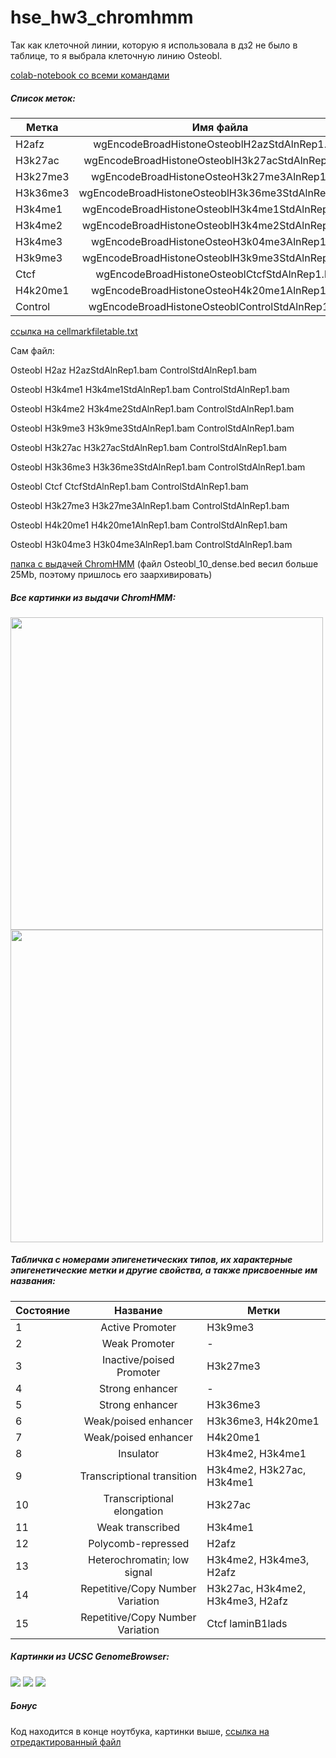 # hse_hw3_chromhmm

Так как клеточной линии, которую я использовала в дз2 не было в таблице, то я выбрала клеточную линию Osteobl.

[colab-notebook со всеми командами](https://colab.research.google.com/drive/1vUVa9o7EZP6d-b6xrtaqpp1xyKqaaOWv?usp=sharing)

##### Список меток:

| Метка | Имя файла |
| ------------- |:------------------:|
| H2afz	| wgEncodeBroadHistoneOsteoblH2azStdAlnRep1.bam	|
|	H3k27ac	| wgEncodeBroadHistoneOsteoblH3k27acStdAlnRep1.bam	|
|	H3k27me3 | wgEncodeBroadHistoneOsteoH3k27me3AlnRep1.bam	|
|	H3k36me3	| wgEncodeBroadHistoneOsteoblH3k36me3StdAlnRep1.bam	|
|	H3k4me1	| wgEncodeBroadHistoneOsteoblH3k4me1StdAlnRep1.bam	|
|	H3k4me2	| wgEncodeBroadHistoneOsteoblH3k4me2StdAlnRep1.bam	|
| H3k4me3	| wgEncodeBroadHistoneOsteoH3k04me3AlnRep1.bam	|
|	H3k9me3	| wgEncodeBroadHistoneOsteoblH3k9me3StdAlnRep1.bam	|
|	Ctcf	| wgEncodeBroadHistoneOsteoblCtcfStdAlnRep1.bam	|
|	H4k20me1	| wgEncodeBroadHistoneOsteoH4k20me1AlnRep1.bam |
| Control | wgEncodeBroadHistoneOsteoblControlStdAlnRep1.bam |

[ссылка на cellmarkfiletable.txt](https://github.com/adriadar/hse_hw3_chromhmm/blob/main/cellmarkfiletable.txt)

Сам файл:

Osteobl	H2az	H2azStdAlnRep1.bam	ControlStdAlnRep1.bam

Osteobl	H3k4me1	H3k4me1StdAlnRep1.bam	ControlStdAlnRep1.bam

Osteobl	H3k4me2	H3k4me2StdAlnRep1.bam	ControlStdAlnRep1.bam

Osteobl	H3k9me3	H3k9me3StdAlnRep1.bam	ControlStdAlnRep1.bam

Osteobl	H3k27ac	H3k27acStdAlnRep1.bam	ControlStdAlnRep1.bam

Osteobl	H3k36me3	H3k36me3StdAlnRep1.bam	ControlStdAlnRep1.bam

Osteobl	Ctcf	CtcfStdAlnRep1.bam	ControlStdAlnRep1.bam

Osteobl	H3k27me3	H3k27me3AlnRep1.bam	ControlStdAlnRep1.bam

Osteobl	H4k20me1	H4k20me1AlnRep1.bam	ControlStdAlnRep1.bam

Osteobl       	H3k04me3	H3k04me3AlnRep1.bam	ControlStdAlnRep1.bam

[папка с выдачей ChromHMM](https://github.com/adriadar/hse_hw3_chromhmm/tree/main/ChromHMM_output) (файл Osteobl_10_dense.bed весил больше 25Mb, поэтому пришлось его заархивировать)

##### Все картинки из выдачи ChromHMM:

<img src=https://github.com/adriadar/hse_hw3_chromhmm/blob/main/ChromHMM_output/Osteobl_15_overlap.png width="500"> <img src=https://github.com/adriadar/hse_hw3_chromhmm/blob/main/ChromHMM_output/emissions_15.png width="500">

##### Табличка с номерами эпигенетических типов, их характерные эпигенетические метки и другие свойства, а также присвоенные им названия:
| Состояние | Название | Метки |
| ------------- |:------------------:| ------------- |
| 1 | Active Promoter | H3k9me3	|
|	2 | Weak Promoter | -	|
|	3 | Inactive/poised Promoter | H3k27me3 |
|	4 | Strong enhancer | -	|
|	5 |Strong enhancer | H3k36me3	|
|	6 | Weak/poised enhancer | H3k36me3, H4k20me1	|
| 7 | Weak/poised enhancer | H4k20me1		|
|	8 | Insulator | H3k4me2, H3k4me1	|
|	9 | Transcriptional transition | H3k4me2, H3k27ac, H3k4me1	|
|	10 | Transcriptional elongation | H3k27ac	|
|	11 | Weak transcribed | H3k4me1	|
|	12 | Polycomb-repressed | H2afz	|
|	13 | Heterochromatin; low signal | H3k4me2, H3k4me3, H2afz|
|	14 | Repetitive/Copy Number Variation | H3k27ac, H3k4me2, H3k4me3, H2afz|
|	15 | Repetitive/Copy Number Variation | Ctcf	 laminB1lads |

##### Картинки из UCSC GenomeBrowser:
<img src=https://github.com/adriadar/hse_hw3_chromhmm/blob/main/img/gen_browser_pic1.png>
<img src=https://github.com/adriadar/hse_hw3_chromhmm/blob/main/img/gen_browser_pic2.png>
<img src=https://github.com/adriadar/hse_hw3_chromhmm/blob/main/img/gen_browser_pic3.png>

##### Бонус

Код находится в конце ноутбука, картинки выше, [ссылка на отредактированный файл](https://github.com/adriadar/hse_hw3_chromhmm/blob/main/Osteobl_15_dense.zip)
